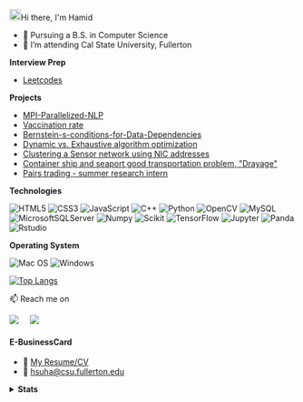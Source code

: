 <img src="https://media.giphy.com/media/hvRJCLFzcasrR4ia7z/giphy.gif" width="20px"></a>Hi there, I'm Hamid 


- 🔭 Pursuing a B.S. in Computer Science
- 🌱 I’m attending Cal State University, Fullerton

<b></b>
<summary><b>Interview Prep</b></summary> 

- [Leetcodes](https://github.com/midsu/NeetcodeInterviewPrep)

<b></b>

<summary><b>Projects</b></summary> 

- [MPI-Parallelized-NLP](https://github.com/midsu/MPI-Parallelized-NLP)
- [Vaccination rate](https://github.com/midsu/vaccinationRate)
- [Bernstein-s-conditions-for-Data-Dependencies](https://github.com/midsu/Bernstein-s-conditions-for-Data-Dependencies)
- [Dynamic vs. Exhaustive algorithm optimization](https://github.com/midsu/Algorithm_CPSC_335)
- [Clustering a Sensor network using NIC addresses](https://github.com/midsu/Algorithm_CPSC_335/tree/main/Project-3)
- [Container ship and seaport good transportation problem, "Drayage"](https://github.com/midsu/Algorithm_CPSC_335/blob/main/Project-2/Project%202%20Requirements%20335.01%20(1).pdf)
- [Pairs trading - summer research intern](https://github.com/midsu/Pairs_Trading)


<summary><b>Technologies</b></summary> 

![HTML5](https://img.shields.io/badge/-HTML5-%23E44D27?style=flat-square&logo=html5&logoColor=ffffff)
![CSS3](https://img.shields.io/badge/-CSS3-%231572B6?style=flat-square&logo=css3)
![JavaScript](https://img.shields.io/badge/-JavaScript-%23F7DF1C?style=flat-square&logo=javascript&logoColor=000000&labelColor=%23F7DF1C&color=%23FFCE5A)
![C++](https://img.shields.io/badge/c++-%2300599C.svg?style=flat-square&logo=c%2B%2B&logoColor=white) ![Python](https://img.shields.io/badge/python-3670A0?style=flat-square&logo=python&logoColor=ffdd54) ![OpenCV](https://img.shields.io/badge/opencv-%23white.svg?style=for-the-badg&logo=opencv&logoColor=white) ![MySQL](https://img.shields.io/badge/mysql-%2300f.svg?style=for-the-badg&logo=mysql&logoColor=white) 
![MicrosoftSQLServer](https://img.shields.io/badge/Microsoft%20SQL%20Sever-CC2927?style=for-the-badg&logo=microsoft%20sql%20server&logoColor=white) 
![Numpy](https://img.shields.io/badge/Numpy-777BB4?style=flat-square&logo=numpy&logoColor=white) ![Scikit](https://img.shields.io/badge/scikit_learn-F7931E?style=flat-squaree&logo=scikit-learn&logoColor=white) ![TensorFlow](https://img.shields.io/badge/TensorFlow-FF6F00?style=flat-square&logo=TensorFlow&logoColor=white) ![Jupyter](https://img.shields.io/badge/Jupyter-F37626.svg?&style=flat-square&logo=Jupyter&logoColor=white) ![Panda](https://img.shields.io/badge/Pandas-2C2D72?style=flat-square&logo=pandas&logoColor=white) ![Rstudio](https://img.shields.io/badge/RStudio-75AADB?style=flat-square&logo=RStudio&logoColor=white) 


<!--
<summary><b>Version control</b></summary> 

![Git](https://img.shields.io/badge/-Git-%23F05032?style=flat-square&logo=git&logoColor=%23ffffff)
![VS Code](https://img.shields.io/badge/-VSCode-%23007ACC?style=flat-square&logo=visual-studio-code)
-->

<summary><b>Operating System</b></summary> 

![Mac OS](https://img.shields.io/badge/mac%20os-000000?style=for-the-badg&logo=macos&logoColor=F0F0F0) ![Windows](https://img.shields.io/badge/Windows-0078D6?style=for-the-badg&logo=windows&logoColor=white)

[![Top Langs](https://github-readme-stats.vercel.app/api/top-langs/?username=midsu&layout=compact)](https://github.com/midsuh/github-readme-stats)


📫 Reach me on
<p align="left">
  <a target="_blank"href="https://www.linkedin.com/in/hamid-suha/"><img src="https://img.shields.io/badge/linkedin-%230077B5.svg?&style=for-the-badge&logo=linkedin&logoColor=white" /></a>&nbsp;&nbsp;&nbsp;&nbsp;
  <a href="mailto:hsirusaf@gmail.com?subject=Hello%20Ileri,%20From%20Github"><img src="https://img.shields.io/badge/gmail-%23D14836.svg?&style=for-the-badge&logo=gmail&logoColor=white" /></a>&nbsp;&nbsp;&nbsp;&nbsp;
</p>

#### E-BusinessCard
- :paperclip: [My Resume/CV](link...)
- :email: hsuha@csu.fullerton.edu  

<details>
  <summary><b>Stats</b></summary>

   <div>
  <a href="https://github.com/midsu">
  <img height="180em" src="https://github-readme-stats.vercel.app/api?username=midsu&show_icons=true&theme=dracula&include_all_commits=true&count_private=true"/> 

</div>
</details>
<br>

